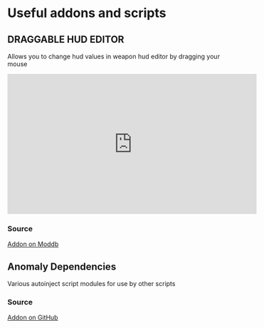 # Useful addons and scripts

## DRAGGABLE HUD EDITOR

Allows you to change hud values in weapon hud editor by dragging your mouse

<iframe width="560" height="315"
    src="https://www.youtube.com/embed/sYUMyUDYZmg"
    title="YouTube video player"
    frameborder="0"
    allow="accelerometer; autoplay; clipboard-write; encrypted-media; gyroscope; picture-in-picture"
    allowfullscreen>
</iframe>

### Source

[Addon on Moddb](https://www.moddb.com/mods/stalker-anomaly/addons/draggable-hud-editor)

## Anomaly Dependencies

Various autoinject script modules for use by other scripts

### Source

[Addon on GitHub](https://github.com/ahuyn/anomaly-dependencies)
